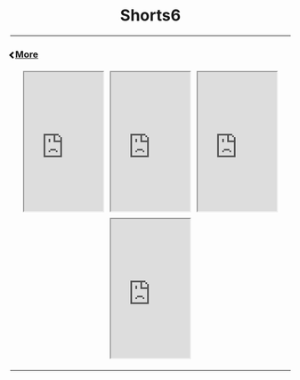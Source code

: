 <!-- In-page CSS start -->

<style>

.SHORTS {
       display: flex;
      margin-bottom: 10px;
 
}
.arrow {
  border: solid black;
  border-width: 0 3px 3px 0;
  display: inline-block;
  padding: 3px;
}
.left {
  transform: rotate(135deg);
  -webkit-transform: rotate(135deg);
}

body {

text-align: center;
     
}
.TEXTLEFT {

text-align: left;
       
}
  
 .SHORTS {
            display: flex;
            justify-content: center;
            flex-wrap: wrap;
            gap: 10px;
            margin: 20px 0;
        }

        .SHORTS div {
            height: 100px;
            width: 200px;
            display: flex;
            align-items: center;
            justify-content: center;
            color: white;
            font-weight: bold;
            border-radius: 5px;
        }  
  
</style>

<!-- In-page CSS end -->

<h1> Shorts6</h1>
<hr>

<div class="TEXTLEFT">
<h3>
<p><i class="arrow left"></i><a href="https://zephyrcarter.github.io/disesdi.github.io/Videos.html">More</a></p>
</h3>
</div>

<div class="SHORTS">
<iframe width="142" height="250" src="https://youtube.com/embed/_X_OPqMn684?si=rUwFLSKxz7ynJzWq?feature=share" ></iframe>
<iframe width="142" height="250" src="https://youtube.com/embed/nLuSieUljYE?si=LS1uNNeeWbUZhxdJ?feature=share" ></iframe>
<iframe width="142" height="250" src="https://youtube.com/embed/T0wgyI2f668?feature=share" ></iframe>
<iframe width="142" height="250" src="https://youtube.com/embed/HkantGDXrB4?feature=share" ></iframe> 
</div>

<hr>
<!-- COPY AND PASTE THIS CODE AND ADD YOUR "URL" FOR EVERY VIDEO YOU WANT ADDED, LEAVING THE "?feature=share" PART -->
<!-- NOTE: PLEASE ADD VIDEOS FOUR AT A TIME, THAT IS THE FORMAT FOR DESKTOP -->
<!-- ALSO: WHEN PUTTING IN YOUR LINK TO YOUR YOUTUBE SHORT, REPLACE THE "shorts" WITH "embed", AS SEEN BELOW:-->
<!--
<iframe width="142" height="250" src="https://www.youtube.com/shorts/HkantGDXrB4?feature=share" ></iframe> 
                                                                |
                                                                V
<iframe width="142" height="250" src="https://www.youtube.com/embed/HkantGDXrB4?feature=share" ></iframe>                --->   
<!-- CODE TO COPY -->
<!--
<div class="SHORTS">
<iframe width="142" height="250" src="URL?feature=share" ></iframe>
<iframe width="142" height="250" src="URL?feature=share" ></iframe>
<iframe width="142" height="250" src="URL?feature=share" ></iframe>
<iframe width="142" height="250" src="URL?feature=share" ></iframe>
</div>
-->



